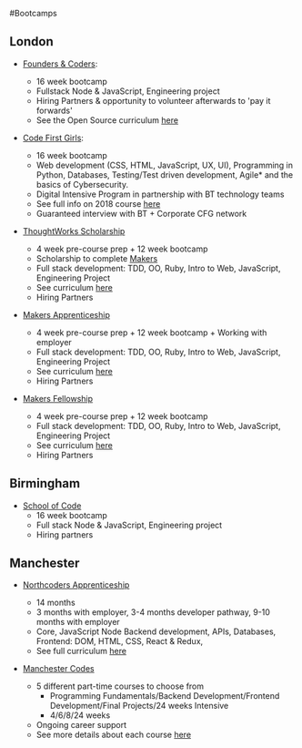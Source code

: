 #Bootcamps


## London 

* [Founders & Coders](https://foundersandcoders.com/):
    * 16 week bootcamp
    * Fullstack Node & JavaScript, Engineering project
    * Hiring Partners & opportunity to volunteer afterwards to 'pay it forwards'
    * See the Open Source curriculum [here](https://github.com/foundersandcoders/info/blob/master/curriculum.md)
    

* [Code First Girls](https://www.codefirstgirls.org.uk/):
    * 16 week bootcamp 
    * Web development (CSS, HTML, JavaScript, UX, UI), Programming in Python, Databases, Testing/Test driven development, Agile* and the basics of Cybersecurity. 
    * Digital Intensive Program in partnership with BT technology teams
    * See full info on 2018 course [here](https://www.codefirstgirls.org.uk/bt--cfg-digital-intensive.html)
    * Guaranteed interview with BT + Corporate CFG network
    
* [ThoughtWorks Scholarship](https://www.thoughtworks.com/insights/blog/ensuring-depth-diversity-part-2)
    * 4 week pre-course prep + 12 week bootcamp
    * Scholarship to complete [Makers](https://makers.tech/)
    * Full stack development: TDD, OO, Ruby, Intro to Web, JavaScript, Engineering Project
    * See curriculum [here](https://makers.tech/curriculum/)
    * Hiring Partners 
    
* [Makers Apprenticeship](https://makers.tech/become/apprentice/)
    * 4 week pre-course prep + 12 week bootcamp + Working with employer
    * Full stack development: TDD, OO, Ruby, Intro to Web, JavaScript, Engineering Project
    * See curriculum [here](https://makers.tech/curriculum/)
    * Hiring Partners 
    
* [Makers Fellowship](https://makers.tech/fellowship/)
    * 4 week pre-course prep + 12 week bootcamp
    * Full stack development: TDD, OO, Ruby, Intro to Web, JavaScript, Engineering Project
    * See curriculum [here](https://makers.tech/curriculum/)
    * Hiring Partners 
    
    
## Birmingham 

* [School of Code](https://www.schoolofcode.co.uk/)
    * 16 week bootcamp 
    * Full stack Node & JavaScript, Engineering project
    * Hiring partners 


## Manchester 

* [Northcoders Apprenticeship](https://northcoders.com)
    * 14 months 
    * 3 months with employer, 3-4 months developer pathway, 9-10 months with employer
    * Core, JavaScript Node Backend development, APIs, Databases, Frontend: DOM, HTML, CSS, React & Redux, 
    * See full curriculum [here](https://northcoders.com/developer-pathway)
    
* [Manchester Codes](https://www.manchestercodes.com/)
    * 5 different part-time courses to choose from
      * Programming Fundamentals/Backend Development/Frontend Development/Final Projects/24 weeks Intensive
      * 4/6/8/24 weeks
    * Ongoing career support
    * See more details about each course [here](https://www.manchestercodes.com/study-and-courses/courses)
    

